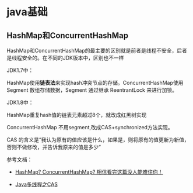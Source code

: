 # java基础

## HashMap和ConcurrentHashMap

HashMap和ConcurrentHashMap的最主要的区别就是前者是线程不安全，后者是线程安全的。在不同的JDK版本中，区别也不一样

JDK1.7中：

HashMap使用**链表法**来实现hash冲突节点的存储。ConcurrentHashMap使用Segment 数组存储数据，Segment 通过继承 ReentrantLock 来进行加锁。

JDK1.8中：

HashMap重复hash值的链表元素超过8个，就改成红黑树实现

ConcurrentHashMap 不用segment,改成CAS+synchronized方法实现。

CAS 的含义是“我认为原有的值应该是什么，如果是，则将原有的值更新为新值，否则不做修改，并告诉我原来的值是多少”

参考文档：

- [HashMap? ConcurrentHashMap? 相信看完这篇没人能难住你！](https://crossoverjie.top/2018/07/23/java-senior/ConcurrentHashMap/)

- [Java多线程之CAS](https://blog.csdn.net/u010412719/article/details/52053390)